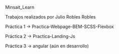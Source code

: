 Minsait_Learn

Trabajos realizados por Julio Robles Robles



Práctica 1  ->  Practica-Webpage-BEM-SCSS-Flexbox

Práctica 2  ->  Practica-Landing-Js

Práctica 3  ->  angular (aún en desarrollo)
